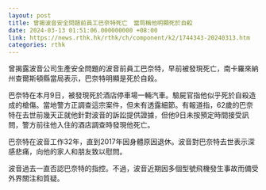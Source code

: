 ```yaml
---
layout: post
title: 曾揭波音安全問題前員工巴奈特死亡　當局稱他明顯死於自殺
date: 2024-03-13 01:51:06.000000000 +08:00
link: https://news.rthk.hk/rthk/ch/component/k2/1744343-20240313.htm
categories: rthk
---
```


曾揭露波音公司生產安全問題的波音前員工巴奈特，早前被發現死亡，南卡羅來納州查爾斯頓縣當局表示，巴奈特明顯是死於自殺。

巴奈特在本月9日，被發現死於酒店停車場一輛汽車。驗屍官指他似乎死於自殺造成的槍傷。當地警方正調查這宗案件，但未有透露細節。有報道指，62歲的巴奈特在去世前幾天正就他針對波音的訴訟提供證據，但他9日未按預定時間接受訊問，警方前往他入住的酒店調查時發現他死亡。

巴奈特在波音工作32年，直到2017年因身體原因退休。波音對巴奈特去世表示深感悲痛，向他的家人和朋友致以慰問。

波音過去一直否認巴奈特的指控。不過，波音近期因多個型號飛機發生事故而備受外界關注和質疑。
